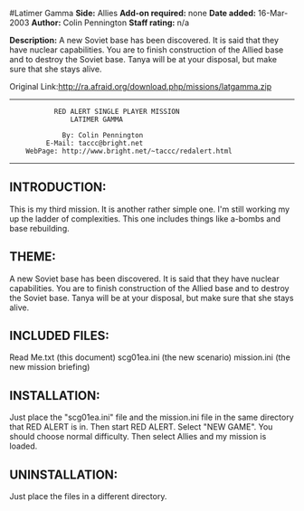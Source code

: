 #Latimer Gamma
**Side:** Allies
**Add-on required:** none
**Date added:** 16-Mar-2003
**Author:** Colin Pennington
**Staff rating:** n/a

**Description:** A new Soviet base has been discovered. It is said that they have nuclear capabilities. You are to finish construction of the Allied base and to destroy the Soviet base. Tanya will be at your disposal, but make sure that she stays alive.

Original Link:http://ra.afraid.org/download.php/missions/latgamma.zip

***********************************************************************
		       RED ALERT SINGLE PLAYER MISSION
			       LATIMER GAMMA
			
			     By: Colin Pennington
		     E-Mail: taccc@bright.net
        WebPage: http://www.bright.net/~taccc/redalert.html
***********************************************************************

INTRODUCTION:
-----------------------------------------------------------------------
This is my third mission.  It is another rather simple one.  I'm still
working my up the ladder of complexities.  This one includes things like
a-bombs and base rebuilding.

THEME:  
-----------------------------------------------------------------------
A new Soviet base has been discovered.  It is said that they have nuclear
capabilities.  You are to finish construction of the Allied base and to 
destroy the Soviet base.  Tanya will be at your disposal, but make sure
that she stays alive.

INCLUDED FILES:
-----------------------------------------------------------------------
Read Me.txt (this document)
scg01ea.ini  (the new scenario)
mission.ini  (the new mission briefing)

INSTALLATION:
-----------------------------------------------------------------------
Just place the "scg01ea.ini" file and the mission.ini file in the same 
directory that RED ALERT is in.  Then start RED ALERT.  Select
"NEW GAME".  You should choose normal difficulty.  Then select Allies
and my mission is loaded.  

UNINSTALLATION:
-----------------------------------------------------------------------
Just place the files in a different directory.
 



